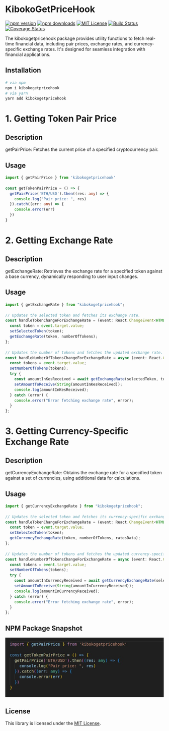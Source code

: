 # KibokoGetPriceHook

[![npm version](https://img.shields.io/npm/v/kibokogetpricehook.svg)](https://www.npmjs.com/package/kibokogetpricehook)
[![npm downloads](https://img.shields.io/npm/dt/kibokogetpricehook)](https://www.npmjs.com/package/kibokogetpricehook)
[![MIT License](http://img.shields.io/badge/license-MIT-blue.svg?style=flat)](https://opensource.org/license/mit)
[![Build Status](https://img.shields.io/github/actions/workflow/status/KibokoDao-Africa/KibokoGetPriceHook/ci.yml?branch=main)](https://travis-ci.com/kibokogetpricehook/kibokogetpricehook)
[![Coverage Status](https://coveralls.io/repos/github/kibokogetpricehook/kibokogetpricehook/badge.svg?branch=main)](https://coveralls.io/github/kibokogetpricehook/kibokogetpricehook?branch=main)

The kibokogetpricehook package provides utility functions to fetch real-time financial data, including pair prices, exchange rates, and currency-specific exchange rates. It's designed for seamless integration with financial applications.

## Installation

```bash
# via npm
npm i kibokogetpricehook
# via yarn
yarn add kibokogetpricehook
```

# 1. Getting Token Pair Price
## Description
getPairPrice: Fetches the current price of a specified cryptocurrency pair.

## Usage
```ts
import { getPairPrice } from 'kibokogetpricehook'

const getTokenPairPrice = () => {
  getPairPrice('ETH/USD').then((res: any) => {
    console.log("Pair price: ", res)
  }).catch((err: any) => {
    console.error(err)
  })
}
```
# 2. Getting Exchange Rate
## Description
getExchangeRate: Retrieves the exchange rate for a specified token against a base currency, dynamically responding to user input changes.


## Usage
```ts
import { getExchangeRate } from "kibokogetpricehook";

// Updates the selected token and fetches its exchange rate.
const handleTokenChangeForExchangeRate = (event: React.ChangeEvent<HTMLInputElement>) => {
  const token = event.target.value;
  setSelectedToken(token);
  getExchangeRate(token, numberOfTokens);
};

// Updates the number of tokens and fetches the updated exchange rate.
const handleNumberOfTokensChangeForExchangeRate = async (event: React.ChangeEvent<HTMLInputElement>) => {
  const tokens = event.target.value;
  setNumberOfTokens(tokens);
  try {
    const amountInKesReceived = await getExchangeRate(selectedToken, tokens);
    setAmountToReceive(String(amountInKesReceived));
    console.log(amountInKesReceived);
  } catch (error) {
    console.error("Error fetching exchange rate", error);
  }
};
```
# 3. Getting Currency-Specific Exchange Rate
## Description
getCurrencyExchangeRate: Obtains the exchange rate for a specified token against a set of currencies, using additional data for calculations.


## Usage
```ts
import { getCurrencyExchangeRate } from "kibokogetpricehook";

// Updates the selected token and fetches its currency-specific exchange rate.
const handleTokenChangeForExchangeRate = (event: React.ChangeEvent<HTMLInputElement>) => {
  const token = event.target.value;
  setSelectedToken(token);
  getCurrencyExchangeRate(token, numberOfTokens, ratesData);
};

// Updates the number of tokens and fetches the updated currency-specific exchange rate.
const handleNumberOfTokensChangeForExchangeRate = async (event: React.ChangeEvent<HTMLInputElement>) => {
  const tokens = event.target.value;
  setNumberOfTokens(tokens);
  try {
    const amountInCurrencyReceived = await getCurrencyExchangeRate(selectedToken, tokens, ratesData);
    setAmountToReceive(String(amountInCurrencyReceived));
    console.log(amountInCurrencyReceived);
  } catch (error) {
    console.error("Error fetching exchange rate", error);
  }
};

```

<!-- ## Functionality
getPairPrice

The getPairPrice function provides real-time price information for a specified cryptocurrency pair.
```ts
// user can call this
export const getPairPrice = async (pair: string) => {
  if (pragma_contract) {
    try {
      const SPOTENTRY_ENUM = new CairoCustomEnum({
        SpotEntry: pair,
      });
      the res = await pragma_contract.get_data_median(SPOTENTRY_ENUM);
      const price = getRealPrice(res);
      return price;
    } catch (err) {
      console.log("pair not found");
    }
  }
};
```
 -->

## NPM Package Snapshot

![Alt text](https://github.com/KibokoDao-Africa/KibokoGetPriceHook/blob/main/public/IMG-20240127-WA0128%20(1).jpg)

## License

This library is licensed under the [MIT License](https://opensource.org/license/mit).
